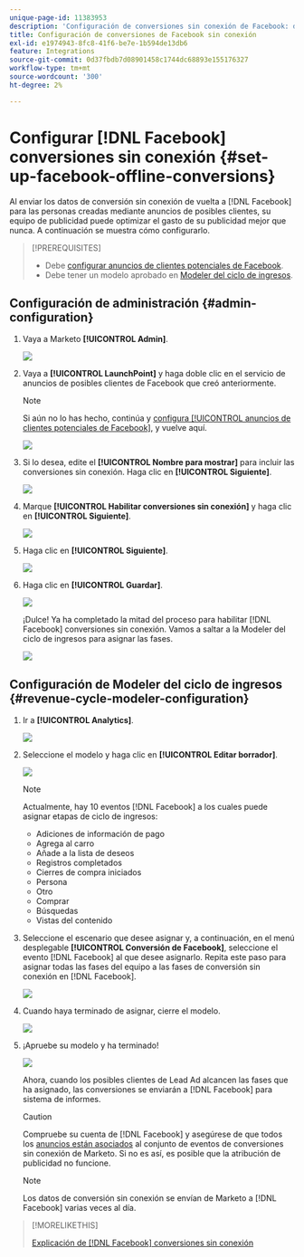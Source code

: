 ```yaml
---
unique-page-id: 11383953
description: 'Configuración de conversiones sin conexión de Facebook: documentos de Marketo: documentación del producto'
title: Configuración de conversiones de Facebook sin conexión
exl-id: e1974943-8fc8-41f6-be7e-1b594de13db6
feature: Integrations
source-git-commit: 0d37fbdb7d08901458c1744dc68893e155176327
workflow-type: tm+mt
source-wordcount: '300'
ht-degree: 2%

---
```


# Configurar [!DNL Facebook] conversiones sin conexión {#set-up-facebook-offline-conversions}

Al enviar los datos de conversión sin conexión de vuelta a [!DNL Facebook] para las personas creadas mediante anuncios de posibles clientes, su equipo de publicidad puede optimizar el gasto de su publicidad mejor que nunca. A continuación se muestra cómo configurarlo.

>[!PREREQUISITES]
>
>* Debe [configurar anuncios de clientes potenciales de Facebook](/help/marketo/product-docs/demand-generation/facebook/set-up-facebook-lead-ads.md).
>* Debe tener un modelo aprobado en [Modeler del ciclo de ingresos](/help/marketo/product-docs/reporting/revenue-cycle-analytics/revenue-cycle-models/understanding-revenue-models.md).

## Configuración de administración {#admin-configuration}

1. Vaya a Marketo **[!UICONTROL Admin]**.

   ![](assets/image2016-11-29-13-3a8-3a45.png)

1. Vaya a **[!UICONTROL LaunchPoint]** y haga doble clic en el servicio de anuncios de posibles clientes de Facebook que creó anteriormente.

   >[!NOTE]
   >
   >Si aún no lo has hecho, continúa y [configura [!UICONTROL anuncios de clientes potenciales de Facebook]](/help/marketo/product-docs/demand-generation/facebook/set-up-facebook-lead-ads.md), y vuelve aquí.

   ![](assets/image2016-11-29-13-3a10-3a43.png)

1. Si lo desea, edite el **[!UICONTROL Nombre para mostrar]** para incluir las conversiones sin conexión. Haga clic en **[!UICONTROL Siguiente]**.

   ![](assets/image2016-11-29-13-3a12-3a19.png)

1. Marque **[!UICONTROL Habilitar conversiones sin conexión]** y haga clic en **[!UICONTROL Siguiente]**.

   ![](assets/image2016-11-29-13-3a13-3a32.png)

1. Haga clic en **[!UICONTROL Siguiente]**.

   ![](assets/image2016-11-29-13-3a14-3a17.png)

1. Haga clic en **[!UICONTROL Guardar]**.

   ![](assets/image2016-11-29-13-3a14-3a52.png)

   ¡Dulce! Ya ha completado la mitad del proceso para habilitar [!DNL Facebook] conversiones sin conexión. Vamos a saltar a la Modeler del ciclo de ingresos para asignar las fases.

   ![](assets/image2016-11-29-13-3a16-3a55.png)

## Configuración de Modeler del ciclo de ingresos {#revenue-cycle-modeler-configuration}

1. Ir a **[!UICONTROL Analytics]**.

   ![](assets/image2016-11-29-13-3a29-3a23.png)

1. Seleccione el modelo y haga clic en **[!UICONTROL Editar borrador]**.

   ![](assets/image2016-11-29-13-3a31-3a6.png)

   >[!NOTE]
   >
   >Actualmente, hay 10 eventos [!DNL Facebook] a los cuales puede asignar etapas de ciclo de ingresos:
   >
   >* Adiciones de información de pago
   >* Agrega al carro
   >* Añade a la lista de deseos
   >* Registros completados
   >* Cierres de compra iniciados
   >* Persona
   >* Otro
   >* Comprar
   >* Búsquedas
   >* Vistas del contenido

1. Seleccione el escenario que desee asignar y, a continuación, en el menú desplegable **[!UICONTROL Conversión de Facebook]**, seleccione el evento [!DNL Facebook] al que desee asignarlo. Repita este paso para asignar todas las fases del equipo a las fases de conversión sin conexión en [!DNL Facebook].

   ![](assets/1-1.png)

1. Cuando haya terminado de asignar, cierre el modelo.

   ![](assets/2.png)

1. ¡Apruebe su modelo y ha terminado!

   ![](assets/image2016-11-29-15-3a6-3a30.png)

   Ahora, cuando los posibles clientes de Lead Ad alcancen las fases que ha asignado, las conversiones se enviarán a [!DNL Facebook] para sistema de informes.

   >[!CAUTION]
   >
   >Compruebe su cuenta de [!DNL Facebook] y asegúrese de que todos los [anuncios están asociados](https://www.facebook.com/business/url/?href=%2Fbusiness%2Fhelp%2Fwww%2F1776828022605281&cmsid&creative=link&creative_detail=advertiser-help-center&create_type&destination_cms_id&orig_http_referrer) al conjunto de eventos de conversiones sin conexión de Marketo. Si no es así, es posible que la atribución de publicidad no funcione.

   >[!NOTE]
   >
   >Los datos de conversión sin conexión se envían de Marketo a [!DNL Facebook] varias veces al día.

>[!MORELIKETHIS]
>
>[Explicación de [!DNL Facebook] conversiones sin conexión](/help/marketo/product-docs/demand-generation/facebook/understanding-facebook-offline-conversions.md)
